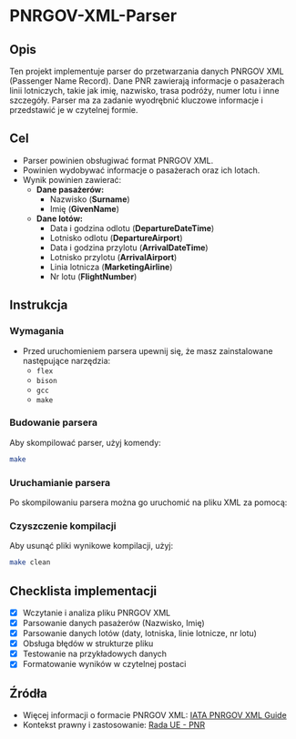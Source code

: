 # PNRGOV-XML-Parser

## Opis

Ten projekt implementuje parser do przetwarzania danych PNRGOV XML (Passenger Name Record). Dane PNR zawierają informacje o pasażerach linii lotniczych, takie jak imię, nazwisko, trasa podróży, numer lotu i inne szczegóły. Parser ma za zadanie wyodrębnić kluczowe informacje i przedstawić je w czytelnej formie.

## Cel

- Parser powinien obsługiwać format PNRGOV XML.
- Powinien wydobywać informacje o pasażerach oraz ich lotach.
- Wynik powinien zawierać:
  - **Dane pasażerów:**
    - Nazwisko (**Surname**)
    - Imię (**GivenName**)
  - **Dane lotów:**
    - Data i godzina odlotu (**DepartureDateTime**)
    - Lotnisko odlotu (**DepartureAirport**)
    - Data i godzina przylotu (**ArrivalDateTime**)
    - Lotnisko przylotu (**ArrivalAirport**)
    - Linia lotnicza (**MarketingAirline**)
    - Nr lotu (**FlightNumber**)

## Instrukcja

### Wymagania

- Przed uruchomieniem parsera upewnij się, że masz zainstalowane następujące narzędzia:
  - `flex`
  - `bison`
  - `gcc`
  - `make`

### Budowanie parsera

Aby skompilować parser, użyj komendy:

```bash
make
```

### Uruchamianie parsera

Po skompilowaniu parsera można go uruchomić na pliku XML za pomocą:

### Czyszczenie kompilacji

Aby usunąć pliki wynikowe kompilacji, użyj:

```bash
make clean
```

## Checklista implementacji

- [x] Wczytanie i analiza pliku PNRGOV XML
- [x] Parsowanie danych pasażerów (Nazwisko, Imię)
- [x] Parsowanie danych lotów (daty, lotniska, linie lotnicze, nr lotu)
- [x] Obsługa błędów w strukturze pliku
- [x] Testowanie na przykładowych danych
- [x] Formatowanie wyników w czytelnej postaci

## Źródła

- Więcej informacji o formacie PNRGOV XML: [IATA PNRGOV XML Guide](https://www.iata.org/contentassets/18a5fdb2dc144d619a8c10dc1472ae80/pnrgov20xml20implementation20guide2016_1.pdf)
- Kontekst prawny i zastosowanie: [Rada UE - PNR](https://www.consilium.europa.eu/pl/policies/fight-against-terrorism/passenger-name-record/)
